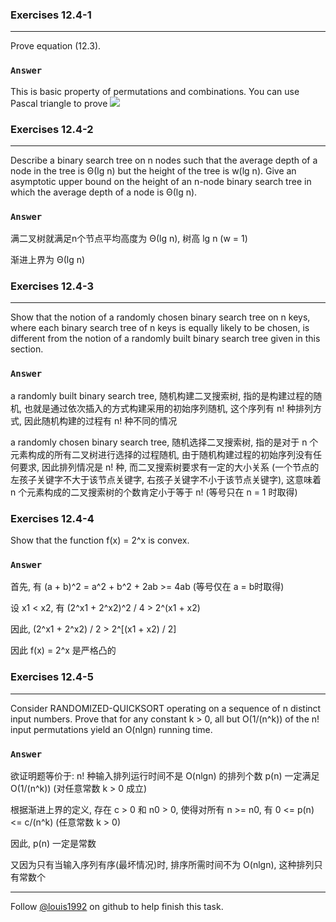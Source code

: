 ### Exercises 12.4-1
***
Prove equation (12.3).

### `Answer`
This is basic property of permutations and combinations. You can use Pascal triangle to prove
![](http://latex.codecogs.com/gif.latex?%20%0d%0a\\mathrm{C}_n^k+\\mathrm{C}_n^{k-1}%20=%20\\mathrm{C}_{n+1}^{k})


### Exercises 12.4-2
***
Describe a binary search tree on n nodes such that the average depth of a node in the tree is Θ(lg n) but the height of the tree is w(lg n). Give an asymptotic upper bound on the height of an n-node binary search tree in which the average depth of a node is Θ(lg n).

### `Answer`
满二叉树就满足n个节点平均高度为 Θ(lg n), 树高 lg n (w = 1)

渐进上界为 Θ(lg n)


### Exercises 12.4-3
***
Show that the notion of a randomly chosen binary search tree on n keys, where each binary search tree of n keys is equally likely to be chosen, is different from the notion of a randomly built binary search tree given in this section.

### `Answer`
a randomly built binary search tree, 随机构建二叉搜索树, 指的是构建过程的随机, 也就是通过依次插入的方式构建采用的初始序列随机, 这个序列有 n! 种排列方式, 因此随机构建的过程有 n! 种不同的情况

a randomly chosen binary search tree, 随机选择二叉搜索树, 指的是对于 n 个元素构成的所有二叉树进行选择的过程随机, 由于随机构建过程的初始序列没有任何要求, 因此排列情况是 n! 种, 而二叉搜索树要求有一定的大小关系 (一个节点的左孩子关键字不大于该节点关键字, 右孩子关键字不小于该节点关键字), 这意味着 n 个元素构成的二叉搜索树的个数肯定小于等于 n! (等号只在 n = 1 时取得)


### Exercises 12.4-4
Show that the function f(x) = 2^x is convex.
### `Answer`
首先, 有 (a + b)^2 = a^2 + b^2 + 2ab >= 4ab (等号仅在 a = b时取得)

设 x1 < x2, 有 (2^x1 + 2^x2)^2 / 4 > 2^(x1 + x2)

因此, (2^x1 + 2^x2) / 2 > 2^[(x1 + x2) / 2]

因此 f(x) = 2^x 是严格凸的


### Exercises 12.4-5
***
Consider RANDOMIZED-QUICKSORT operating on a sequence of n distinct input numbers. Prove that for any constant k > 0, all but O(1/(n^k)) of the n! input permutations yield an O(nlgn) running time.

### `Answer`
欲证明题等价于: n! 种输入排列运行时间不是 O(nlgn) 的排列个数 p(n) 一定满足 O(1/(n^k)) (对任意常数 k > 0 成立)

根据渐进上界的定义, 存在 c > 0 和 n0 > 0, 使得对所有 n >= n0, 有 0 <= p(n) <= c/(n^k) (任意常数 k > 0)

因此, p(n) 一定是常数

又因为只有当输入序列有序(最坏情况)时, 排序所需时间不为 O(nlgn), 这种排列只有常数个



***
Follow [@louis1992](https://github.com/gzc) on github to help finish this task.

